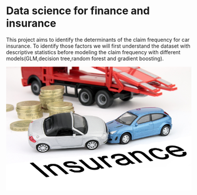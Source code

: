 # Data science for finance and insurance

This project aims to identify the determinants of the claim frequency for car insurance. To identify those factors we will
first understand the dataset with descriptive statistics before modeling the claim frequency with different
models(GLM,decision tree,random forest and gradient boosting).

![](Auto-Insurance.jpg)
